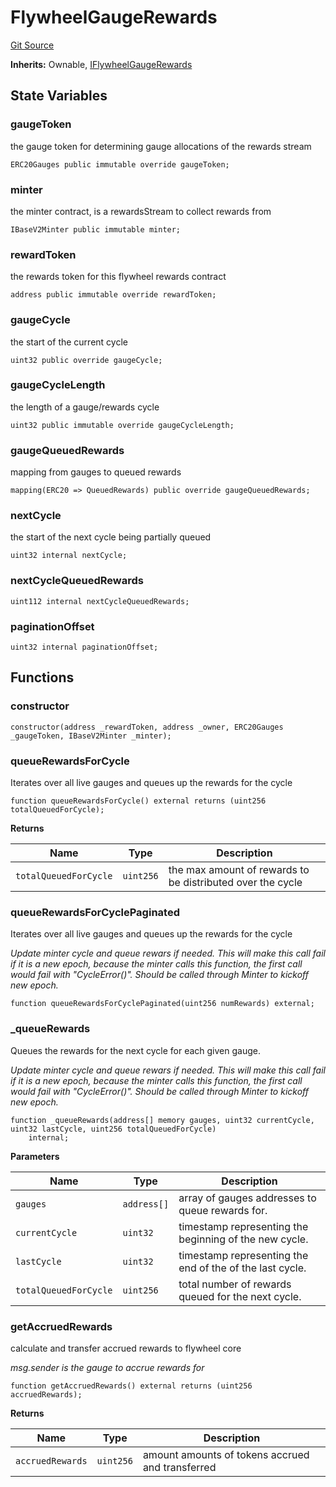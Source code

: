 # FlywheelGaugeRewards
[Git Source](https://github.com/Maia-DAO/test-env-V2/blob/84b5f9e8695c91ddb02f27bb3dfb1c652f55ced4/rewards/rewards/FlywheelGaugeRewards.sol)

**Inherits:**
Ownable, [IFlywheelGaugeRewards](/rewards/interfaces/IFlywheelGaugeRewards.sol/interface.IFlywheelGaugeRewards.md)


## State Variables
### gaugeToken
the gauge token for determining gauge allocations of the rewards stream


```solidity
ERC20Gauges public immutable override gaugeToken;
```


### minter
the minter contract, is a rewardsStream to collect rewards from


```solidity
IBaseV2Minter public immutable minter;
```


### rewardToken
the rewards token for this flywheel rewards contract


```solidity
address public immutable override rewardToken;
```


### gaugeCycle
the start of the current cycle


```solidity
uint32 public override gaugeCycle;
```


### gaugeCycleLength
the length of a gauge/rewards cycle


```solidity
uint32 public immutable override gaugeCycleLength;
```


### gaugeQueuedRewards
mapping from gauges to queued rewards


```solidity
mapping(ERC20 => QueuedRewards) public override gaugeQueuedRewards;
```


### nextCycle
the start of the next cycle being partially queued


```solidity
uint32 internal nextCycle;
```


### nextCycleQueuedRewards

```solidity
uint112 internal nextCycleQueuedRewards;
```


### paginationOffset

```solidity
uint32 internal paginationOffset;
```


## Functions
### constructor


```solidity
constructor(address _rewardToken, address _owner, ERC20Gauges _gaugeToken, IBaseV2Minter _minter);
```

### queueRewardsForCycle

Iterates over all live gauges and queues up the rewards for the cycle


```solidity
function queueRewardsForCycle() external returns (uint256 totalQueuedForCycle);
```
**Returns**

|Name|Type|Description|
|----|----|-----------|
|`totalQueuedForCycle`|`uint256`|the max amount of rewards to be distributed over the cycle|


### queueRewardsForCyclePaginated

Iterates over all live gauges and queues up the rewards for the cycle

*Update minter cycle and queue rewars if needed.
This will make this call fail if it is a new epoch, because the minter calls this function, the first call would fail with "CycleError()".
Should be called through Minter to kickoff new epoch.*


```solidity
function queueRewardsForCyclePaginated(uint256 numRewards) external;
```

### _queueRewards

Queues the rewards for the next cycle for each given gauge.

*Update minter cycle and queue rewars if needed.
This will make this call fail if it is a new epoch, because the minter calls this function, the first call would fail with "CycleError()".
Should be called through Minter to kickoff new epoch.*


```solidity
function _queueRewards(address[] memory gauges, uint32 currentCycle, uint32 lastCycle, uint256 totalQueuedForCycle)
    internal;
```
**Parameters**

|Name|Type|Description|
|----|----|-----------|
|`gauges`|`address[]`|array of gauges addresses to queue rewards for.|
|`currentCycle`|`uint32`|timestamp representing the beginning of the new cycle.|
|`lastCycle`|`uint32`|timestamp representing the end of the of the last cycle.|
|`totalQueuedForCycle`|`uint256`|total number of rewards queued for the next cycle.|


### getAccruedRewards

calculate and transfer accrued rewards to flywheel core

*msg.sender is the gauge to accrue rewards for*


```solidity
function getAccruedRewards() external returns (uint256 accruedRewards);
```
**Returns**

|Name|Type|Description|
|----|----|-----------|
|`accruedRewards`|`uint256`|amount amounts of tokens accrued and transferred|


